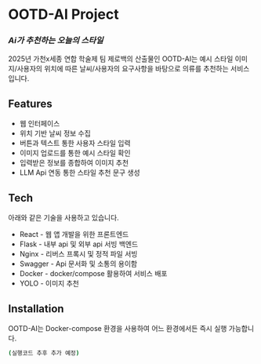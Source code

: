 # OOTD-AI Project

### _Ai가 추천하는 오늘의 스타일_

2025년 가천x세종 연합 학술제 팀 제로백의 산출물인 OOTD-AI는 예시 스타일 이미지/사용자의 위치에 따른 날씨/사용자의 요구사항을 바탕으로 의류를 추천하는 서비스입니다.

## Features

- 웹 인터페이스
- 위치 기반 날씨 정보 수집
- 버튼과 텍스트 통한 사용자 스타일 입력
- 이미지 업로드를 통한 예시 스타일 확인
- 입력받은 정보를 종합하여 이미지 추천
- LLM Api 연동 통한 스타일 추천 문구 생성

## Tech

아래와 같은 기술을 사용하고 있습니다.

- React - 웹 앱 개발을 위한 프론트엔드
- Flask - 내부 api 및 외부 api 서빙 백엔드
- Nginx - 리버스 프록시 및 정적 파일 서빙
- Swagger - Api 문서화 및 소통의 용이함
- Docker - docker/compose 활용하여 서비스 배포
- YOLO - 이미지 추천

## Installation

OOTD-AI는 Docker-compose 환경을 사용하여 어느 환경에서든 즉시 실행 가능합니다.

```sh
(실행코드 추후 추가 예정)
```
